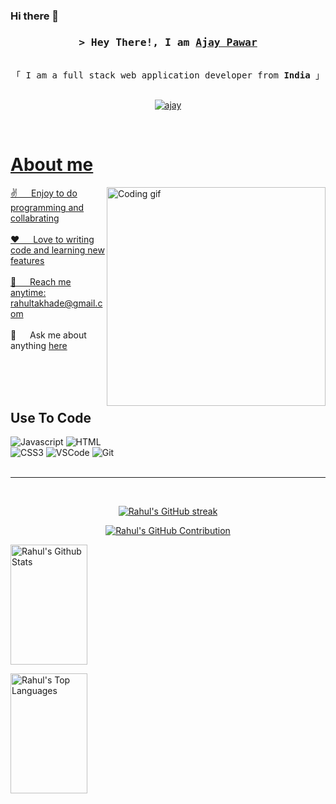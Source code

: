 ### Hi there 👋

<!-- Intro  -->
<h3 align="center">
        <samp>&gt; Hey There!, I am
                <b><a target="_blank" href="https://portfolio-rahul-akhade-projects.vercel.app/">Ajay Pawar</a></b>
        </samp>
</h3>


<p align="center"> 
  <samp>
    <a></a>
    <br>
    「 I am a full stack web application developer from <b>India</b> 」
    <br>
    <br>
  </samp>
</p>

<p align="center">
 <a href="https://www.linkedin.com/in/rahul-akhade-7966a4293/" target="_blank">
  <img src="https://img.shields.io/badge/LinkedIn-0077B5?style=for-the-badge&logo=linkedin&logoColor=white" alt="ajay"/> 
</p>
<br />

<!-- About Section -->
 # About me
 
<p>
 <img align="right" width="350" src="programmer.gif" alt="Coding gif" />
  
 ✌️ &emsp; Enjoy to do programming and collabrating <br/><br/>
 ❤️ &emsp; Love to writing code and learning new features<br/><br/>
 📧 &emsp; Reach me anytime: rahultakhade@gmail.com<br/><br/>
 💬 &emsp; Ask me about anything [here](https://www.linkedin.com/in/rahul-akhade-7966a4293/)

</p>

<br/>
<br/>
<br/>

## Use To Code

![Javascript](https://img.shields.io/badge/Javascript-F0DB4F?style=for-the-badge&labelColor=black&logo=javascript&logoColor=F0DB4F)
![HTML](https://img.shields.io/badge/HTML5-E34F26?style=for-the-badge&logo=html5&logoColor=white)
<br/>
![CSS3](https://img.shields.io/badge/CSS3-1572B6?style=for-the-badge&logo=css3&logoColor=white)
![VSCode](https://img.shields.io/badge/Visual_Studio-0078d7?style=for-the-badge&logo=visual%20studio&logoColor=white)
![Git](https://img.shields.io/badge/Git-F05032?style=for-the-badge&logo=git&logoColor=white)
<br/>
<br/>
<hr/>
<br/>

<p align="center">
  <a href="https://github.com/RahulTAkhade">
    <img src="https://github-readme-streak-stats.herokuapp.com/?user=Techwolf78&theme=radical&border=7F3FBF&background=0D1117" alt="Rahul's GitHub streak"/>
  </a>
</p>

<p align="center">
  <a href="https://github.com/RahulTAkhade">
    <img src="https://github-profile-summary-cards.vercel.app/api/cards/profile-details?username=Techwolf78&theme=radical" alt="Rahul's GitHub Contribution"/>
  </a>
</p>

<a> 
    <a href="https://github.com/RahulTAkhade"><img alt="Rahul's Github Stats" src="https://denvercoder1-github-readme-stats.vercel.app/api?username=RahulTAkhade&show_icons=true&count_private=true&theme=react&border_color=7F3FBF&bg_color=0D1117&title_color=F85D7F&icon_color=F8D866" height="192px" width="49.5%"/></a>
        
  <a href="https://github.com/RahulTAkhade"><img alt="Rahul's Top Languages" src="https://denvercoder1-github-readme-stats.vercel.app/api/top-langs/?username=RahulTAkhade&langs_count=8&layout=compact&theme=react&border_color=7F3FBF&bg_color=0D1117&title_color=F85D7F&icon_color=F8D866" height="192px" width="49.5%"/></a>
  <br/>
</a>
